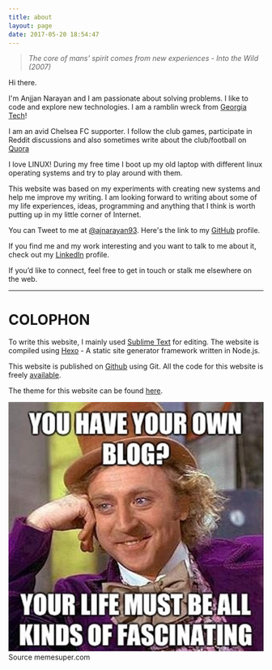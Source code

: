 ```yaml
---
title: about
layout: page
date: 2017-05-20 18:54:47
---
```


> *The core of mans' spirit comes from new experiences* - *Into the Wild (2007)*

Hi there. 

I'm Anjjan Narayan and I am passionate about solving problems. I like to code and explore new technologies. I am a ramblin wreck from [Georgia Tech](http://www.gatech.edu/)!

I am an avid Chelsea FC supporter. I follow the club games, participate in Reddit discussions and also sometimes write about the club/football on [Quora](https://www.quora.com/profile/Anjjan-Narayan)

I love LINUX! During my free time I boot up my old laptop with different linux operating systems and try to play around with them. 

This website was based on my experiments with creating new systems and help me improve my writing. I am looking forward to writing about some of my life experiences, ideas, programming and anything that I think is worth putting up in my little corner of Internet. 

You can Tweet to me at [@ajnarayan93](http://twitter.com/ajnarayan93). Here's the link to my [GitHub](http://github.com/ajnarayan) profile. 

If you find me and my work interesting and you want to talk to me about it, check out my [LinkedIn](http://www.linkedin.com/in/narayananjjan) profile.

If you’d like to connect, feel free to get in touch or stalk me elsewhere on the web.

---

# COLOPHON
To write this website, I mainly used [Sublime Text](https://www.sublimetext.com/) for editing. The website is compiled using [Hexo](https://hexo.io/) - A static site generator framework written in Node.js. 

This website is published on [Github](https://www.github.com) using Git. All the code for this website is freely [available](https://github.com/ajnarayan/ajnarayan.github.io).

The theme for this website can be found [here](https://github.com/probberechts/cactus-dark).

<div class="center">
        <img class="image" src="blogmeme.jpeg" alt="Alt Text">
        <figcaption class="caption">Source memesuper.com</figcaption>
 </div>